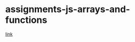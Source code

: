 # assignments-js-arrays-and-functions


[link](https://users.metropolia.fi/~georgiia/WSK-25/week1/js-tasks-w1-arrays-and-functions/)